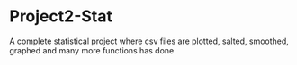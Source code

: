 # Project2-Stat
A complete statistical project where csv files are plotted, salted, smoothed, graphed and many more functions has done
